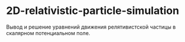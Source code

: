 # 2D-relativistic-particle-simulation

Вывод и решение уравнений движения релятивистской частицы в скалярном потенциальном поле.
